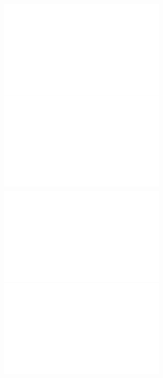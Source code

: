 <p align="center">
  <img src="https://github.com/diogoribeiro99/diogoribeiro99/blob/master/generated/overview.svg#gh-dark-mode-only" />
  <img src="https://github.com/diogoribeiro99/diogoribeiro99/blob/master/generated/languages.svg#gh-dark-mode-only" />
</p>
<p align="center">
  <img src="https://github.com/diogoribeiro99/diogoribeiro99/blob/master/generated/overview.svg#gh-light-mode-only" />
  <img src="https://github.com/diogoribeiro99/diogoribeiro99/blob/master/generated/languages.svg#gh-light-mode-only" />
</p>
